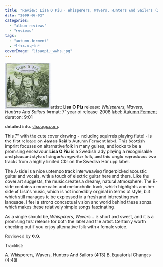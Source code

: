 ```yaml
---
title: "Review: Lisa O Piu - Whisperers, Wavers, Hunters And Sailors (2008)"
date: "2009-06-02"
categories: 
  - "album-reviews"
  - "reviews"
tags: 
  - "autumn-ferment"
  - "lisa-o-piu"
coverImage: "lisaopiu_wwhs.jpg"
---
```


![](images/lisaopiu_wwhs.jpg)artist: **Lisa O Piu** release: _Whisperers, Wavers, Hunters And Sailors_ format: 7" year of release: 2008 label: [Autumn Ferment](http://www.autumnfermentrecords.com/) duration: 9:01

detailed info: [discogs.com](http://www.discogs.com/Lisa-O-Piu-Whisperers-Wavers-Hunters-And-Sailors/release/1618232).

This 7" with the cute cover drawing - including squirrels playing flute! - is the first release on **James Reid**'s Autumn Ferment label. This Scottish imprint focuses on alternative folk in many guises, and looks to be a promising endeavour. **Lisa O Piu** is a Swedish lady playing a recognisable and pleasant style of singer/songwriter folk, and this single reproduces two tracks from a highly limited CDr on the Swedish Hör upp label.

The A-side is a nice uptempo track interweaving fingerpicked acoustic guitar and vocals, with a touch of electric guitar here and there. Like the cover art suggests, the music creates a dreamy, natural atmosphere. The B-side contains a more calm and melancholic track, which highlights another side of Lisa's music, which is not incredibly original in terms of style, but which still manages to be expressed in a fresh and interesting own language. I feel a strong conceptual vision and world behind these songs, which makes these relatively simple songs fascinating.

As a single should be, _Whisperers, Wavers..._ is short and sweet, and it is a promising first release for both the label and the artist. Certainly worth checking out if you enjoy alternative folk with a female voice.

Reviewed by **O.S.**

Tracklist:

A. Whisperers, Wavers, Hunters And Sailors (4:13) B. Equatorial Changes (4:48)
